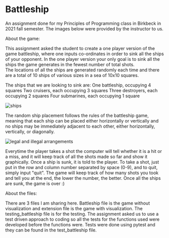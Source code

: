 # Battleship
An assignment done for my Principles of Programming class in Birkbeck in 2021 fall semester.
The images below were provided by the instructor to us.

About the game:

This assignment asked the student to create a one player version of the game battleship, where one inputs co-ordinates in order to sink all the ships of your opponent. 
In the one player version your only goal is to sink all the ships the game generates in the fewest number of total shots.  
The locations of all the ships are generated randomly each time and there are a total of 10 ships of various sizes in a sea of 10x10 squares.

The ships that we are looking to sink are:
One battleship, occupying 4 squares
Two cruisers, each occupying 3 squares
Three destroyers, each occupying 2 squares
Four submarines, each occupying 1 square

![ships](https://www.dcs.bbk.ac.uk/~vlad/pop1/project2021/battleships.PNG)

The random ship placement follows the rules of the battleship game, meaning that each ship can be placed either horizontally or vertically and no ships may be immediately adjacent to each other, either horizontally, vertically, or diagonally.

![legal and illegal arrangements](https://www.dcs.bbk.ac.uk/~vlad/pop1/project2021/arrangement.PNG)

Everytime the player takes a shot the computer will tell whether it is a hit or a miss, and it will keep track of all the shots made so far and show it graphically.
Once a ship is sunk, it is told to the player.
To take a shot, just put in the row and column number separated by space (0-9), and to quit, simply input "quit".
The game will keep track of how many shots you took and tell you at the end, the lower the number, the better.
Once all the ships are sunk, the game is over :)

About the files:

There are 3 files I am sharing here.
Battleship file is the game without visualization and extension file is the game with visualization.
The testing_battleship file is for the testing.
The assignment asked us to use a test driven approach to coding so all the tests for the functions used were developed before the functions were.
Tests were done using pytest and they can be found in the test_battleship file.


